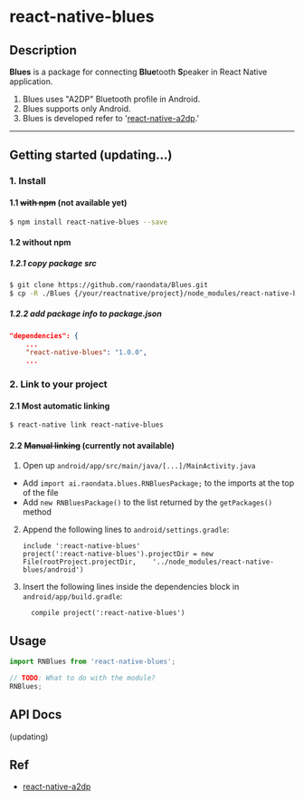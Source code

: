 
# react-native-blues

## Description

**Blues** is a package for connecting **Blue**tooth **S**peaker in React Native application.

1. Blues uses "A2DP" Bluetooth profile in Android.
2. Blues supports only Android.
3. Blues is developed refer to '[react-native-a2dp](https://www.npmjs.com/package/react-native-a2dp).'

---

## Getting started (updating...)

### 1. Install

#### 1.1 <strike>with npm</strike> **(not available yet)**

```sh
$ npm install react-native-blues --save
```

#### 1.2 without npm

##### 1.2.1 copy package src
```sh
$ git clone https://github.com/raondata/Blues.git
$ cp -R ./Blues {/your/reactnative/project}/node_modules/react-native-blues
```
##### 1.2.2 add package info to package.json
```json
"dependencies": {
    ...
    "react-native-blues": "1.0.0",
	...
```

### 2. Link to your project

#### 2.1 Most automatic linking

```sh
$ react-native link react-native-blues
```

#### 2.2 <strike>Manual linking</strike> (**currently not available**)

1. Open up `android/app/src/main/java/[...]/MainActivity.java`
  - Add `import ai.raondata.blues.RNBluesPackage;` to the imports at the top of the file
  - Add `new RNBluesPackage()` to the list returned by the `getPackages()` method
2. Append the following lines to `android/settings.gradle`:
  	```
  	include ':react-native-blues'
  	project(':react-native-blues').projectDir = new File(rootProject.projectDir, 	'../node_modules/react-native-blues/android')
  	```
3. Insert the following lines inside the dependencies block in `android/app/build.gradle`:
  	```
      compile project(':react-native-blues')
  	```


## Usage
```javascript
import RNBlues from 'react-native-blues';

// TODO: What to do with the module?
RNBlues;
```

## API Docs

(updating)

## Ref

- [react-native-a2dp](https://www.npmjs.com/package/react-native-a2dp)
